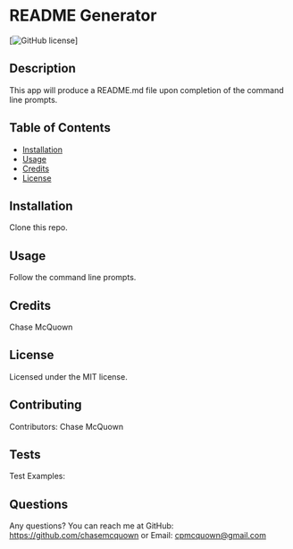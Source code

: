 
  # README Generator 
  [![GitHub license](https://img.shields.io/badge/license-MIT-blue.svg)]

  ## Description 

  This app will produce a README.md file upon completion of the command line prompts. 

  ## Table of Contents 

  * [Installation](#installation)
  * [Usage](#usage)
  * [Credits](#credits)
  * [License](#license)

  ## Installation

  Clone this repo. 

  ## Usage 

  Follow the command line prompts. 
  
  ## Credits

  Chase McQuown  

  ## License

  Licensed under the MIT license. 

  ## Contributing

  Contributors: Chase McQuown  

  ## Tests

  Test Examples:

  ## Questions

  Any questions? You can reach me at GitHub: https://github.com/chasemcquown  or Email: cpmcquown@gmail.com


  